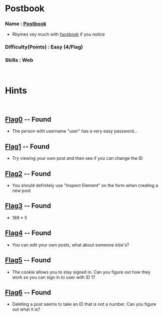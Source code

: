 # Postbook

### Name : [Postbook](https://ctf.hacker101.com/ctf/launch/7)
  - Rhymes vey much with [facebook](https://www.facebook.com) if you notice
### Difficulty(Points) : Easy (4/Flag)
### Skills : Web 

<p>&nbsp;</p>

# **Hints** 
<p>&nbsp;</p> 

## [Flag0](./flag0) -- Found

- The person with username "user" has a very easy password...

## [Flag1](./flag1) -- Found

- Try viewing your own post and then see if you can change the ID

## [Flag2](./flag2) -- Found

- You should definitely use "Inspect Element" on the form when creating a new post

## [Flag3](./flag3) -- Found

- 189 * 5

## [Flag4](./flag4) -- Found

- You can edit your own posts, what about someone else's?

## [Flag5](./flag5) -- Found

- The cookie allows you to stay signed in. Can you figure out how they work so you can sign in to user with ID 1?

## [Flag6](./flag6) -- Found

- Deleting a post seems to take an ID that is not a number. Can you figure out what it is?
